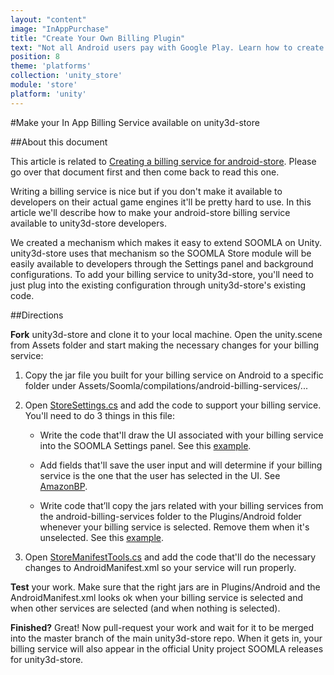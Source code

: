 ```yaml
---
layout: "content"
image: "InAppPurchase"
title: "Create Your Own Billing Plugin"
text: "Not all Android users pay with Google Play. Learn how to create new billing plugins for android-store to allow alternative payment methods."
position: 8
theme: 'platforms'
collection: 'unity_store'
module: 'store'
platform: 'unity'
---
```


#Make your In App Billing Service available on unity3d-store

##About this document

This article is related to [Creating a billing service for android-store](/android/store/Store_CreateBillingPlugins). Please go over that document first and then come back to read this one.

Writing a billing service is nice but if you don't make it available to developers on their actual game engines it'll be pretty hard to use. In this article we'll describe how to make your android-store billing service available to unity3d-store developers.

We created a mechanism which makes it easy to extend SOOMLA on Unity. unity3d-store uses that mechanism so the SOOMLA Store module will be easily available to developers through the Settings panel and background configurations. To add your billing service to unity3d-store, you'll need to just plug into the existing configuration through unity3d-store's existing code.

##Directions

**Fork** unity3d-store and clone it to your local machine. Open the unity.scene from Assets folder and start making the necessary changes for your billing service:

1. Copy the jar file you built for your billing service on Android to a specific folder under Assets/Soomla/compilations/android-billing-services/...

2. Open [StoreSettings.cs](https://github.com/soomla/unity3d-store/blob/master/Soomla/Assets/Plugins/Soomla/Store/Config/) and add the code to support your billing service. You'll need to do 3 things in this file:

    - Write the code that'll draw the UI associated with your billing service into the SOOMLA Settings panel. See this [example](https://github.com/soomla/unity3d-store/blob/master/Soomla/Assets/Plugins/Soomla/Store/Config/StoreSettings.cs#L119).

    - Add fields that'll save the user input and will determine if your billing service is the one that the user has selected in the UI. See [AmazonBP](https://github.com/soomla/unity3d-store/blob/master/Soomla/Assets/Plugins/Soomla/Store/Config/StoreSettings.cs#L314).

    - Write code that’ll copy the jars related with your billing services from the android-billing-services folder to the Plugins/Android folder whenever your billing service is selected. Remove them when it's unselected. See this [example](https://github.com/soomla/unity3d-store/blob/master/Soomla/Assets/Plugins/Soomla/Store/Config/StoreSettings.cs#L111).

3. Open [StoreManifestTools.cs](https://github.com/soomla/unity3d-store/blob/master/Soomla/Assets/Plugins/Soomla/Store/Config/StoreManifestTools.cs) and add the code that'll do the necessary changes to AndroidManifest.xml so your service will run properly.

**Test** your work. Make sure that the right jars are in Plugins/Android and the AndroidManifest.xml looks ok when your billing service is selected and when other services are selected (and when nothing is selected).

**Finished?** Great! Now pull-request your work and wait for it to be merged into the master branch of the main unity3d-store repo. When it gets in, your billing service will also appear in the official Unity project SOOMLA releases for unity3d-store.
